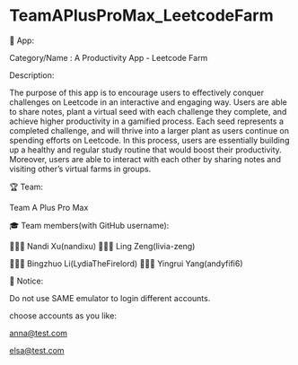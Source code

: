# TeamAPlusProMax_LeetcodeFarm

🍎 App:

Category/Name : A Productivity App - Leetcode Farm

Description:

The purpose of this app is to encourage users to effectively conquer challenges on Leetcode in an interactive and engaging way. 
Users are able to share notes, plant a virtual seed with each challenge they complete, and achieve higher productivity in a gamified process. 
Each seed represents a completed challenge, and will thrive into a larger plant as users continue on spending efforts on Leetcode. 
In this process, users are essentially building up a healthy and regular study routine that would boost their productivity. 
Moreover, users are able to interact with each other by sharing notes and visiting other’s virtual farms in groups. 


🏆 Team:

Team A Plus Pro Max

🎓 Team members(with GitHub username):

🧑🏻‍💻 Nandi Xu(nandixu) 👩🏻‍💻 Ling Zeng(livia-zeng)

👩🏻‍💻 Bingzhuo Li(LydiaTheFirelord) 👩🏻‍💻 Yingrui Yang(andyfifi6)

📣 Notice:

Do not use SAME emulator to login different accounts.

choose accounts as you like:

anna@test.com

elsa@test.com
